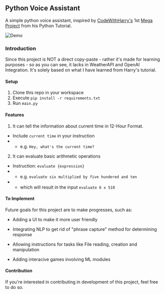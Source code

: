 ## Python Voice Assistant

A simple python voice assistant, inspired by [CodeWithHarry's](https://github.com/CodeWithHarry) 1st [Mega Project](https://github.com/CodeWithHarry/The-Ultimate-Python-Course/tree/main/Mega%20Project%201%20-%20Jarvis) from his Python Tutorial.

![Demo]('./assets/demo.png')

### Introduction

Since this project is NOT a direct copy-paste - rather it's made for learning purposes - so as you can see, it lacks in WeatherAPI and OpenAI Integration. It's solely based on what I have learned from Harry's tutorial.

#### Setup

1. Clone this repo in your workspace
2. Execute `pip install -r requirements.txt`
3. Run `main.py`


#### Features

1. It can tell the information about current time in 12-Hour Format. 
- Include `current time` in your instruction
- - e.g. `Hey, what's the current time?`

2. It can evaluate basic arithmetic operations 
- Instruction: `evaluate {expression}` 
- - e.g. `evaluate six multiplied by five hundered and ten` 
- - which will result in the input `evaluate 6 x 510` 

#### To Implement

Future goals for this project are to make progresses, such as:


- Adding a UI to make it more user friendly

- Integrating NLP to get rid of "phrase capture" method for determining response

- Allowing instructions for tasks like File reading, creation and manipulation

- Adding interacive games involving ML modules 

#### Contribution

If you're interested in contributing in development of this project, feel free to do so.